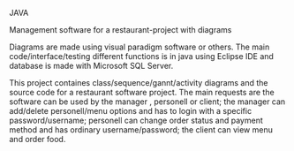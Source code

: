 JAVA 

Management software for a restaurant-project with diagrams

Diagrams are made using visual paradigm software or others.
The main code/interface/testing different functions is in java using Eclipse IDE and database is made with Microsoft SQL Server.

This project containes class/sequence/gannt/activity diagrams and the source code for a restaurant software project. The main requests are the software can be used by the manager , personell or client; the manager can add/delete personell/menu options and has to login with a specific password/username; personell can change order status and payment method and has ordinary username/password; the client can view menu and order food.


